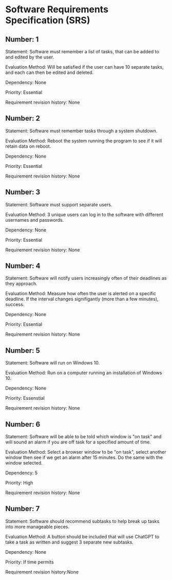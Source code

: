# Software Requirements Specification (SRS)

Number: 1
--------------------------
Statement: Software must remember a list of tasks, that can be added to and edited by the user.

Evaluation Method: Will be satisfied if the user can have 10 separate tasks, and each can then be edited and deleted.

Dependency: None

Priority: Essential

Requirement revision history: None


Number: 2
--------------------------
Statement: Software must remember tasks through a system shutdown.

Evaluation Method: Reboot the system running the program to see if it will retain data on reboot.

Dependency: None

Priority: Essential

Requirement revision history: None

Number: 3
--------------------------
Statement: Software must support separate users.

Evaluation Method: 3 unique users can log in to the software with different usernames and passwords.

Dependency: None

Priority: Essential

Requirement revision history: None


Number: 4
--------------------------
Statement: Software will notify users increasingly often of their deadlines as they approach.

Evaluation Method: Measure how often the user is alerted on a specific deadline. If the interval changes signifigantly (more than a few minutes), success.

Dependency: None

Priority: Essential

Requirement revision history: None


Number: 5
--------------------------
Statement: Software will run on Windows 10.

Evaluation Method: Run on a computer running an installation of Windows 10.

Dependency: None

Priority: Essenstial

Requirement revision history: None


Number: 6
--------------------------
Statement: Software will be able to be told which window is "on task" and will sound an alarm if you are off task for a specified amount of time. 

Evaluation Method: Select a browser window to be "on task", select another window then see if we get an alarm after 15 minutes. Do the same with the window selected.

Dependency: 5

Priority: High

Requirement revision history: None


Number: 7
--------------------------
Statement: Software should recommend subtasks to help break up tasks into more manageable pieces.

Evaluation Method: A button should be included that will use ChatGPT to take a task as written and suggest 3 separate new subtasks.

Dependency: None

Priority: If time permits

Requirement revision history:None
